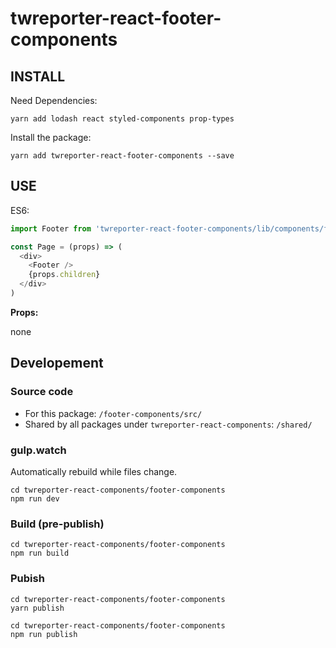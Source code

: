 # twreporter-react-footer-components

## INSTALL

Need Dependencies: 

```
yarn add lodash react styled-components prop-types
```

Install the package:

```
yarn add twreporter-react-footer-components --save
```

## USE

ES6:

```javascript
import Footer from 'twreporter-react-footer-components/lib/components/footer'

const Page = (props) => (
  <div>
    <Footer />
    {props.children}
  </div>
)
```

**Props:**

none

## Developement

### Source code

* For this package: `/footer-components/src/`
* Shared by all packages under `twreporter-react-components`: `/shared/`

### gulp.watch

Automatically rebuild while files change.

```
cd twreporter-react-components/footer-components
npm run dev
```

### Build (pre-publish)

```
cd twreporter-react-components/footer-components
npm run build
```

### Pubish

```
cd twreporter-react-components/footer-components
yarn publish
```

```
cd twreporter-react-components/footer-components
npm run publish
```